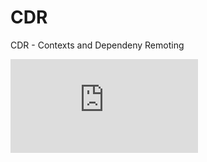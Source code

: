 CDR
===

CDR - Contexts and Dependeny Remoting

![CDR Architecture](https://raw.github.com/Robotregent/CDR/master/doc/img/CDR.pdf "CDR Architecture")
